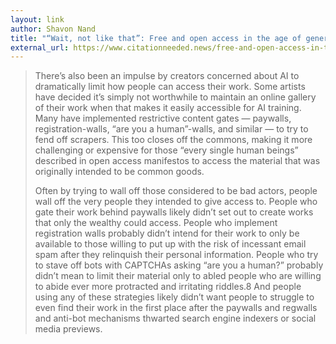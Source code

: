 ```yaml
---
layout: link
author: Shavon Nand
title: "“Wait, not like that”: Free and open access in the age of generative AI"
external_url: https://www.citationneeded.news/free-and-open-access-in-the-age-of-generative-ai/
---
```


> There’s also been an impulse by creators concerned about AI to dramatically limit how people can access their work. Some artists have decided it’s simply not worthwhile to maintain an online gallery of their work when that makes it easily accessible for AI training. Many have implemented restrictive content gates — paywalls, registration-walls, “are you a human”-walls, and similar — to try to fend off scrapers. This too closes off the commons, making it more challenging or expensive for those “every single human beings” described in open access manifestos to access the material that was originally intended to be common goods.
>
> Often by trying to wall off those considered to be bad actors, people wall off the very people they intended to give access to. People who gate their work behind paywalls likely didn’t set out to create works that only the wealthy could access. People who implement registration walls probably didn’t intend for their work to only be available to those willing to put up with the risk of incessant email spam after they relinquish their personal information. People who try to stave off bots with CAPTCHAs asking “are you a human?” probably didn’t mean to limit their material only to abled people who are willing to abide ever more protracted and irritating riddles.8 And people using any of these strategies likely didn’t want people to struggle to even find their work in the first place after the paywalls and regwalls and anti-bot mechanisms thwarted search engine indexers or social media previews.
